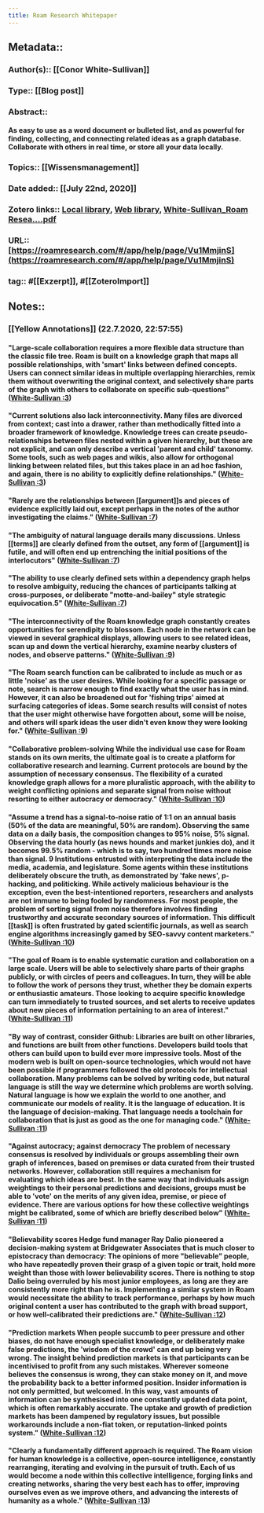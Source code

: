 ```yaml
---
title: Roam Research Whitepaper
---
```


## Metadata::
### Author(s):: [[Conor White-Sullivan]]

### Type:: [[Blog post]]

### Abstract::
#### As easy to use as a word document or bulleted list, and as powerful for finding, collecting, and connecting related ideas as a graph database. Collaborate with others in real time, or store all your data locally.

### Topics:: [[Wissensmanagement]]

### Date added:: [[July 22nd, 2020]]

### Zotero links:: [Local library](zotero://select/library/items/SIWTUSH6), [Web library](https://www.zotero.org/users/4111725/items/SIWTUSH6), [White-Sullivan_Roam Resea....pdf](zotero://open-pdf/library/items/RTEQWPFN)

### URL:: [https://roamresearch.com/#/app/help/page/Vu1MmjinS](https://roamresearch.com/#/app/help/page/Vu1MmjinS)

### tag:: #[[Exzerpt]], #[[ZoteroImport]]

## Notes::
### **[[Yellow Annotations]] (22.7.2020, 22:57:55)**
#### "Large-scale collaboration requires a more flexible data structure than the classic file tree. Roam is built on a knowledge graph that maps all possible relationships, with 'smart' links between defined concepts. Users can connect similar ideas in multiple overlapping hierarchies, remix them without overwriting the original context, and selectively share parts of the graph with others to collaborate on specific sub-questions" ([White-Sullivan :3](zotero://open-pdf/library/items/RTEQWPFN?page=3))

#### "Current solutions also lack interconnectivity. Many files are divorced from context; cast into a drawer, rather than methodically fitted into a broader framework of knowledge. Knowledge trees can create pseudo-relationships between files nested within a given hierarchy, but these are not explicit, and can only describe a vertical 'parent and child' taxonomy. Some tools, such as web pages and wikis, also allow for orthogonal linking between related files, but this takes place in an ad hoc fashion, and again, there is no ability to explicitly define relationships." ([White-Sullivan :3](zotero://open-pdf/library/items/RTEQWPFN?page=3))

#### "Rarely are the relationships between [[argument]]s and pieces of evidence explicitly laid out, except perhaps in the notes of the author investigating the claims." ([White-Sullivan :7](zotero://open-pdf/library/items/RTEQWPFN?page=7))

#### "The ambiguity of natural language derails many discussions. Unless [[terms]] are clearly defined from the outset, any form of [[argument]] is futile, and will often end up entrenching the initial positions of the interlocutors" ([White-Sullivan :7](zotero://open-pdf/library/items/RTEQWPFN?page=7))

#### "The ability to use clearly defined sets within a dependency graph helps to resolve ambiguity, reducing the chances of participants talking at cross-purposes, or deliberate "motte-and-bailey" style strategic equivocation.5" ([White-Sullivan :7](zotero://open-pdf/library/items/RTEQWPFN?page=7))

#### "The interconnectivity of the Roam knowledge graph constantly creates opportunities for serendipity to blossom. Each node in the network can be viewed in several graphical displays, allowing users to see related ideas, scan up and down the vertical hierarchy, examine nearby clusters of nodes, and observe patterns." ([White-Sullivan :9](zotero://open-pdf/library/items/RTEQWPFN?page=9))

#### "The Roam search function can be calibrated to include as much or as little 'noise' as the user desires. While looking for a specific passage or note, search is narrow enough to find exactly what the user has in mind. However, it can also be broadened out for 'fishing trips' aimed at surfacing categories of ideas. Some search results will consist of notes that the user might otherwise have forgotten about, some will be noise, and others will spark ideas the user didn't even know they were looking for." ([White-Sullivan :9](zotero://open-pdf/library/items/RTEQWPFN?page=9))

#### "Collaborative problem-solving While the individual use case for Roam stands on its own merits, the ultimate goal is to create a platform for collaborative research and learning. Current protocols are bound by the assumption of necessary consensus. The flexibility of a curated knowledge graph allows for a more pluralistic approach, with the ability to weight conflicting opinions and separate signal from noise without resorting to either autocracy or democracy." ([White-Sullivan :10](zotero://open-pdf/library/items/RTEQWPFN?page=10))

#### "Assume a trend has a signal-to-noise ratio of 1:1 on an annual basis (50% of the data are meaningful, 50% are random). Observing the same data on a daily basis, the composition changes to 95% noise, 5% signal. Observing the data hourly (as news hounds and market junkies do), and it becomes 99.5% random - which is to say, two hundred times more noise than signal. 9 Institutions entrusted with interpreting the data include the media, academia, and legislature. Some agents within these institutions deliberately obscure the truth, as demonstrated by 'fake news', p-hacking, and politicking. While actively malicious behaviour is the exception, even the best-intentioned reporters, researchers and analysts are not immune to being fooled by randomness. For most people, the problem of sorting signal from noise therefore involves finding trustworthy and accurate secondary sources of information. This difficult [[task]] is often frustrated by gated scientific journals, as well as search engine algorithms increasingly gamed by SEO-savvy content marketers." ([White-Sullivan :10](zotero://open-pdf/library/items/RTEQWPFN?page=10))

#### "The goal of Roam is to enable systematic curation and collaboration on a large scale. Users will be able to selectively share parts of their graphs publicly, or with circles of peers and colleagues. In turn, they will be able to follow the work of persons they trust, whether they be domain experts or enthusiastic amateurs. Those looking to acquire specific knowledge can turn immediately to trusted sources, and set alerts to receive updates about new pieces of information pertaining to an area of interest." ([White-Sullivan :11](zotero://open-pdf/library/items/RTEQWPFN?page=11))

#### "By way of contrast, consider Github: Libraries are built on other libraries, and functions are built from other functions. Developers build tools that others can build upon to build ever more impressive tools. Most of the modern web is built on open-source technologies, which would not have been possible if programmers followed the old protocols for intellectual collaboration. Many problems can be solved by writing code, but natural language is still the way we determine which problems are worth solving. Natural language is how we explain the world to one another, and communicate our models of reality. It is the language of education. It is the language of decision-making. That language needs a toolchain for collaboration that is just as good as the one for managing code." ([White-Sullivan :11](zotero://open-pdf/library/items/RTEQWPFN?page=11))

#### "Against autocracy; against democracy The problem of necessary consensus is resolved by individuals or groups assembling their own graph of inferences, based on premises or data curated from their trusted networks. However, collaboration still requires a mechanism for evaluating which ideas are best. In the same way that individuals assign weightings to their personal predictions and decisions, groups must be able to 'vote' on the merits of any given idea, premise, or piece of evidence. There are various options for how these collective weightings might be calibrated, some of which are briefly described below" ([White-Sullivan :11](zotero://open-pdf/library/items/RTEQWPFN?page=11))

#### "Believability scores Hedge fund manager Ray Dalio pioneered a decision-making system at Bridgewater Associates that is much closer to epistocracy than democracy: The opinions of more "believable" people, who have repeatedly proven their grasp of a given topic or trait, hold more weight than those with lower believability scores. There is nothing to stop Dalio being overruled by his most junior employees, as long are they are consistently more right than he is. Implementing a similar system in Roam would necessitate the ability to track performance, perhaps by how much original content a user has contributed to the graph with broad support, or how well-calibrated their predictions are." ([White-Sullivan :12](zotero://open-pdf/library/items/RTEQWPFN?page=12))

#### "Prediction markets When people succumb to peer pressure and other biases, do not have enough specialist knowledge, or deliberately make false predictions, the 'wisdom of the crowd' can end up being very wrong. The insight behind prediction markets is that participants can be incentivised to profit from any such mistakes. Wherever someone believes the consensus is wrong, they can stake money on it, and move the probability back to a better informed position. Insider information is not only permitted, but welcomed. In this way, vast amounts of information can be synthesised into one constantly updated data point, which is often remarkably accurate. The uptake and growth of prediction markets has been dampened by regulatory issues, but possible workarounds include a non-fiat token, or reputation-linked points system." ([White-Sullivan :12](zotero://open-pdf/library/items/RTEQWPFN?page=12))

#### "Clearly a fundamentally different approach is required. The Roam vision for human knowledge is a collective, open-source intelligence, constantly rearranging, iterating and evolving in the pursuit of truth. Each of us would become a node within this collective intelligence, forging links and creating networks, sharing the very best each has to offer, improving ourselves even as we improve others, and advancing the interests of humanity as a whole." ([White-Sullivan :13](zotero://open-pdf/library/items/RTEQWPFN?page=13))
